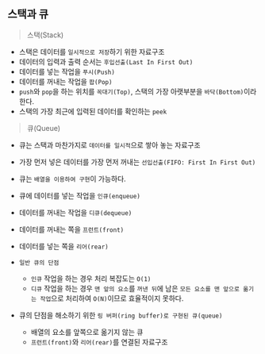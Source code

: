 ## 스택과 큐
> 스택(Stack)
- 스택은 데이터를 `일시적으로 저장`하기 위한 자료구조
- 데이터의 입력과 출력 순서는 `후입선출(Last In First Out)`
- 데이터를 넣는 작업을 `푸시(Push)`
- 데이터를 꺼내는 작업을 `팝(Pop)`
- `push`와 `pop`을 하는 위치를 `꼭대기(Top)`, 스택의 가장 아랫부분을 `바닥(Bottom)`이라 한다.
- 스택의 가장 최근에 입력된 데이터를 확인하는 `peek` 

> 큐(Queue)
- 큐는 스택과 마찬가지로 `데이터를 일시적`으로 쌓아 놓는 자료구조
- 가장 먼저 넣은 데이터를 가장 먼저 꺼내는 `선입선출(FIFO: First In First Out)`
- 큐는 `배열을 이용하여 구현`이 가능하다.
- 큐에 데이터를 넣는 작업을 `인큐(enqueue)`
- 데이터를 꺼내는 작업을 `디큐(dequeue)`
- 데이터를 꺼내는 쪽을 `프런트(front)`
- 데이터를 넣는 쪽을 `리어(rear)`

- `일반 큐의 단점`
    - `인큐` 작업을 하는 경우 처리 복잡도는 `O(1)`
    - `디큐` 작업을 하는 경우 `맨 앞의 요소`를 `꺼낸 뒤`에 남은 `모든 요소를 맨 앞으로 옮기는 작업`으로 처리하여 `O(N)`이므로 효율적이지 못하다.
    
- 큐의 단점을 해소하기 위한 `링 버퍼(ring buffer)로 구현된 큐(queue)`
    - 배열의 요소를 앞쪽으로 옮기지 않는 큐
    - `프런트(front)`와 `리어(rear)`를 연결된 자료구조
